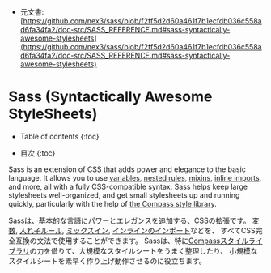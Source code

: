 + 元文書: [https://github.com/nex3/sass/blob/f2ff5d2d60a461f7b1ecfdb036c558ad6fa34fa2/doc-src/SASS_REFERENCE.md#sass-syntactically-awesome-stylesheets](https://github.com/nex3/sass/blob/f2ff5d2d60a461f7b1ecfdb036c558ad6fa34fa2/doc-src/SASS_REFERENCE.md#sass-syntactically-awesome-stylesheets)

# Sass (Syntactically Awesome StyleSheets)

* Table of contents
{:toc}

* 目次
{:toc}

Sass is an extension of CSS
that adds power and elegance to the basic language.
It allows you to use [variables](#variables_), [nested rules](#nested_rules),
[mixins](#mixins), [inline imports](#import), and more,
all with a fully CSS-compatible syntax.
Sass helps keep large stylesheets well-organized,
and get small stylesheets up and running quickly,
particularly with the help of
[the Compass style library](http://compass-style.org).

Sassは、基本的な言語にパワーとエレガンスを追加する、CSSの拡張です。
[変数](#variables_), [入れ子ルール](#nested_rules),
[ミックスイン](#mixins), [インラインのインポート](#import)などを、
すべてCSS完全互換の文法で使用することができます。
Sassは、特に[Compassスタイルライブラリ](http://compass-style.org)の力を借りて、大規模なスタイルシートをうまく整理したり、
小規模なスタイルシートを素早く作り上げ動作させるのに役立ちます。